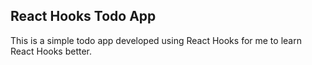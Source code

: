 ## React Hooks Todo App

This is a simple todo app developed using React Hooks for me to learn React Hooks better.
